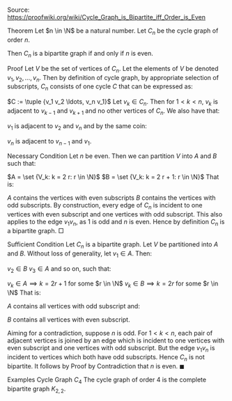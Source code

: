 # 

Source: https://proofwiki.org/wiki/Cycle_Graph_is_Bipartite_iff_Order_is_Even



Theorem
Let $n \in \N$ be a natural number.
Let $C_n$ be the cycle graph of order $n$.

Then $C_n$ is a bipartite graph if and only if $n$ is even.


Proof
Let $V$ be the set of vertices of $C_n$.
Let the elements of $V$ be denoted $v_1, v_2, \ldots, v_n$.
Then by definition of cycle graph, by appropriate selection of subscripts, $C_n$ consists of one cycle $C$ that can be expressed as:

$C := \tuple {v_1 v_2 \ldots, v_n v_1}$
Let $v_k \in C_n$.
Then for $1 < k < n$, $v_k$ is adjacent to $v_{k - 1}$ and $v_{k + 1}$ and no other vertices of $C_n$.
We also have that:

$v_1$ is adjacent to $v_2$ and $v_n$
and by the same coin:

$v_n$ is adjacent to $v_{n - 1}$ and $v_1$.


Necessary Condition
Let $n$ be even.
Then we can partition $V$ into $A$ and $B$ such that:

$A = \set {V_k: k = 2 r: r \in \N}$
$B = \set {V_k: k = 2 r + 1: r \in \N}$
That is:

$A$ contains the vertices with even subscripts
$B$ contains the vertices with odd subscripts.
By construction, every edge of $C_n$ is incident to one vertices with even subscript and one vertices with odd subscript.
This also applies to the edge $v_1 v_n$, as $1$ is odd and $n$ is even.
Hence by definition $C_n$ is a bipartite graph.
$\Box$


Sufficient Condition
Let $C_n$ is a bipartite graph.
Let $V$ be partitioned into $A$ and $B$.
Without loss of generality, let $v_1 \in A$.
Then:

$v_2 \in B$
$v_3 \in A$
and so on, such that:

$v_k \in A \implies k = 2 r + 1$ for some $r \in \N$
$v_k \in B \implies k = 2 r$ for some $r \in \N$
That is:

$A$ contains all vertices with odd subscript
and:

$B$ contains all vertices with even subscript.

Aiming for a contradiction, suppose $n$ is odd.
For $1 < k < n$, each pair of adjacent vertices is joined by an edge which is incident to one vertices with even subscript and one vertices with odd subscript.
But the edge $v_1 v_n$ is incident to vertices which both have odd subscripts.
Hence $C_n$ is not bipartite.
It follows by Proof by Contradiction that $n$ is even.
$\blacksquare$


Examples
Cycle Graph $C_4$
The cycle graph of order $4$ is the complete bipartite graph $K_{2, 2}$.





